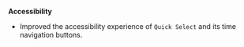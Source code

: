 **Accessibility**

- Improved the accessibility experience of `Quick Select` and its time navigation buttons.

